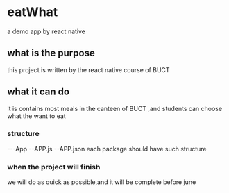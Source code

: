 # eatWhat
a demo app by react native
## what is the purpose
this project is written by the react native course of BUCT
## what it can do
it is contains most meals in the canteen of BUCT ,and students can choose what the want to eat
### structure
---App
 --APP.js
 --APP.json
 each package should have such structure
 ### when the project will finish
 we will do as quick as possible,and it will be complete before june


